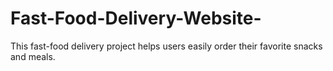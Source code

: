 # Fast-Food-Delivery-Website-
This fast-food delivery project helps users easily order their favorite snacks and meals. 
